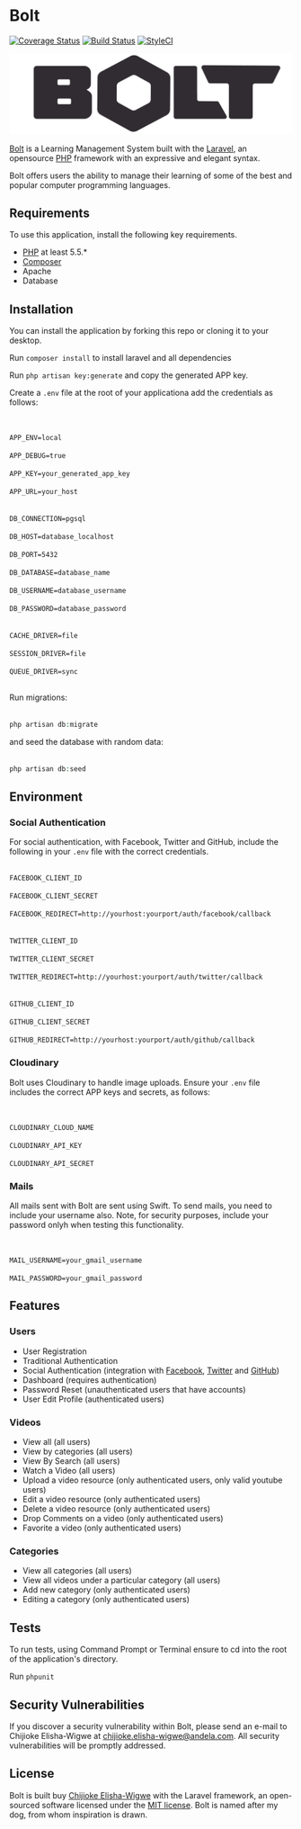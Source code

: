 # Bolt

[![Coverage Status](https://coveralls.io/repos/github/andela-celisha-wigwe/Bolt/badge.svg?branch=develop)](https://coveralls.io/github/andela-celisha-wigwe/Bolt?branch=develop)
[![Build Status](https://travis-ci.org/andela-celisha-wigwe/Bolt.svg?branch=develop)](https://travis-ci.org/andela-celisha-wigwe/Bolt)
[![StyleCI](https://styleci.io/repos/58325168/shield)](https://styleci.io/repos/58325168)

![alt tag](https://github.com/andela-celisha-wigwe/Bolt/blob/develop/public/img/bolt-logo.png)

[Bolt](https://boltt.herokuapp.com) is a Learning Management System built with the [Laravel](http://www.laravel.com), an opensource [PHP](http://www.php.net) framework with an expressive and elegant syntax.

Bolt offers users the ability to manage their learning of some of the best and popular computer programming languages.

## Requirements

To use this application, install the following key requirements.

- [PHP](http://www.php.net) at least 5.5.*
- [Composer](http://www.getcomposer.com)
- Apache
- Database

## Installation

You can install the application by forking this repo or cloning it to your desktop.

Run `composer install` to install laravel and all dependencies

Run `php artisan key:generate` and copy the generated APP key.

Create a `.env` file at the root of your applicationa add the credentials as follows:

```ENV


APP_ENV=local

APP_DEBUG=true

APP_KEY=your_generated_app_key

APP_URL=your_host


DB_CONNECTION=pgsql

DB_HOST=database_localhost

DB_PORT=5432

DB_DATABASE=database_name

DB_USERNAME=database_username

DB_PASSWORD=database_password


CACHE_DRIVER=file

SESSION_DRIVER=file

QUEUE_DRIVER=sync


```

Run migrations:

```PHP

php artisan db:migrate

```
and seed the database with random data:

```PHP

php artisan db:seed

```

## Environment

### Social Authentication

For social authentication, with Facebook, Twitter and GitHub, include the following in your `.env` file with the correct credentials.
```ENV

FACEBOOK_CLIENT_ID

FACEBOOK_CLIENT_SECRET

FACEBOOK_REDIRECT=http://yourhost:yourport/auth/facebook/callback


TWITTER_CLIENT_ID

TWITTER_CLIENT_SECRET

TWITTER_REDIRECT=http://yourhost:yourport/auth/twitter/callback


GITHUB_CLIENT_ID

GITHUB_CLIENT_SECRET

GITHUB_REDIRECT=http://yourhost:yourport/auth/github/callback

```


### Cloudinary

Bolt uses Cloudinary to handle image uploads. Ensure your `.env` file includes the correct APP keys and secrets, as follows:

```ENV


CLOUDINARY_CLOUD_NAME

CLOUDINARY_API_KEY

CLOUDINARY_API_SECRET

```

### Mails

All mails sent with Bolt are sent using Swift. To send mails, you need to include your username also. Note, for security purposes, include your password onlyh when testing this functionality.

```ENV


MAIL_USERNAME=your_gmail_username

MAIL_PASSWORD=your_gmail_password

```

## Features

### Users

- User Registration
- Traditional Authentication
- Social Authentication (integration with [Facebook](http://www.facebook.com), [Twitter](http://www.twitter.com) and [GitHub](http://www.github.com))
- Dashboard (requires authentication)
- Password Reset (unauthenticated users that have accounts)
- User Edit Profile (authenticated users)

### Videos

- View all (all users)
- View by categories (all users)
- View By Search (all users)
- Watch a Video (all users)
- Upload a video resource (only authenticated users, only valid youtube users)
- Edit a video resource (only authenticated users)
- Delete a video resource (only authenticated users)
- Drop Comments on a video (only authenticated users)
- Favorite a video (only authenticated users)

### Categories

- View all categories (all users)
- View all videos under a particular category (all users)
- Add new category (only authenticated users)
- Editing a category (only authenticated users)

## Tests

To run tests, using Command Prompt or Terminal ensure to cd into the root of the application's directory.

Run `phpunit`

## Security Vulnerabilities

If you discover a security vulnerability within Bolt, please send an e-mail to Chijioke Elisha-Wigwe at chijioke.elisha-wigwe@andela.com. All security vulnerabilities will be promptly addressed.

## License

Bolt is built buy [Chijioke Elisha-Wigwe](http://www.github.com/andela-celisha-wigwe) with the Laravel framework, an open-sourced software licensed under the [MIT license](http://opensource.org/licenses/MIT). Bolt is named after my dog, from whom inspiration is drawn.	
